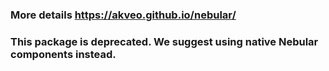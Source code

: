 ### More details https://akveo.github.io/nebular/

### This package is deprecated. We suggest using native Nebular components instead.
